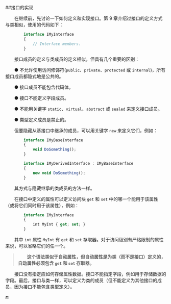 ##接口的实现

&emsp;&emsp;在继续前，先讨论一下如何定义和实现接口。第 9 章介绍过接口的定义方式与类相似，使用的代码如下：

```javascript
        interface IMyInterface
        {
            // Interface members.
        }
```

&emsp;&emsp;接口成员的定义与类成员的定义相似，但具有几个重要的区别：

&emsp;&emsp;● 不允许使用访问修饰符(`public`、`private`、`protected` 或 `internal`)，所有接口成员都隐式地是公共的。

&emsp;&emsp;● 接口成员不能包含代码体。

&emsp;&emsp;● 接口不能定义字段成员。

&emsp;&emsp;● 不能用关键字 `static`、`virtual`、`abstract` 或 `sealed` 来定义接口成员。

&emsp;&emsp;● 类型定义成员是禁止的。

&emsp;&emsp;但要隐藏从基接口中继承的成员，可以用关键字 `new` 来定义它们，例如：

```javascript
        interface IMyBaseInterface
        {
            void DoSomething();
        }

        interface IMyDerivedInterface : IMyBaseInterface
        {
            new void DoSomething();
        }
```

&emsp;&emsp;其方式与隐藏继承的类成员的方法一样。

&emsp;&emsp;在接口中定义的属性可以定义访问块 `get` 和 `set` 中的哪一个能用于该属性（或将它们同时用于该属性），例如：

```javascript
        interface IMyInterface
        {
            int MyInt { get; set; }
        }
```
&emsp;&emsp;其中 `int` 属性 `MyInt` 有 `get` 和 `set` 存取器。对于访问级别有严格限制的属性来说，可以省略它们的任一个。

>&emsp;&emsp;**这个语法类似于自动属性，但自动属性是为类（而不是接口）定义的，自动属性必须包含 `get` 和 `set` 存取器。**


&emsp;&emsp;接口没有指定应如何存储属性数据。接口不能指定字段，例如用于存储数据的字段。最后，接口与类一样，可以定义为类的成员（但不能定义为其他接口的成员，因为接口不能包含类型定义）。















🔚